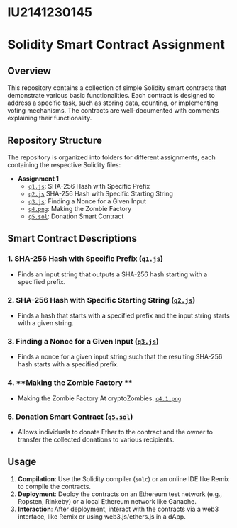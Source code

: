 # IU2141230145
# Solidity Smart Contract Assignment

## Overview
This repository contains a collection of simple Solidity smart contracts that demonstrate various basic functionalities. Each contract is designed to address a specific task, such as storing data, counting, or implementing voting mechanisms. The contracts are well-documented with comments explaining their functionality.

## Repository Structure
The repository is organized into folders for different assignments, each containing the respective Solidity files:

- **Assignment 1**
  - [`q1.js`](q1.js): SHA-256 Hash with Specific Prefix
  - [`q2.js`](q2.js) SHA-256 Hash with Specific Starting String
  - [`q3.js`](q3.js): Finding a Nonce for a Given Input
  - [`q4.png`](q4.png): Making the Zombie Factory
  - [`q5.sol`](q5.sol): Donation Smart Contract

## Smart Contract Descriptions

### 1. **SHA-256 Hash with Specific Prefix ([`q1.js`](q1.js))**
   - Finds an input string that outputs a SHA-256 hash starting with a specified prefix.

### 2. **SHA-256 Hash with Specific Starting String ([`q2.js`](q2.js))**
   - Finds a hash that starts with a specified prefix and the input string starts with a given string.

### 3. **Finding a Nonce for a Given Input ([`q3.js`](q3.js))**
   - Finds a nonce for a given input string such that the resulting SHA-256 hash starts with a specified prefix.

### 4. **Making the Zombie Factory **
   - Making the Zombie Factory At cryptoZombies. [`q4.1.png`](q4.1.png)

### 5. **Donation Smart Contract ([`q5.sol`](q5.sol))**
   - Allows individuals to donate Ether to the contract and the owner to transfer the collected donations to various recipients.

## Usage

1. **Compilation**: Use the Solidity compiler (`solc`) or an online IDE like Remix to compile the contracts.
2. **Deployment**: Deploy the contracts on an Ethereum test network (e.g., Ropsten, Rinkeby) or a local Ethereum network like Ganache.
3. **Interaction**: After deployment, interact with the contracts via a web3 interface, like Remix or using web3.js/ethers.js in a dApp.

